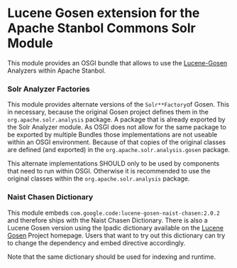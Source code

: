 Lucene Gosen extension for the Apache Stanbol Commons Solr Module 
=================================================================

This module provides an OSGI bundle that allows to use the [Lucene-Gosen](https://code.google.com/p/lucene-gosen/) Analyzers within Apache Stanbol. 

### Solr Analyzer Factories

This module provides alternate versions of the `Solr**Factory`of Gosen. This in necessary, because the original Gosen project defines them in the `org.apache.solr.analysis` package. A package that is already exported by the Solr Analyzer module. As OSGI does not allow for the same package to be exported by multiple Bundles those implementations are not useable within an OSGI environment. Because of that copies of the original classes are defined (and exported) in the `org.apache.solr.analysis.gosen` package.

This alternate implementations SHOULD only to be used by components that need to run within OSGI. Otherwise it is recommended to use the original classes within the `org.apache.solr.analysis` package.

### Naist Chasen Dictionary

This module embeds `com.google.code:lucene-gosen-naist-chasen:2.0.2` and therefore ships with the Naist Chasen Dictionary. There is also a Lucene Gosen version using the Ipadic dictionary available on the [Lucene Gosen]() Project homepage. Users that want to try out this dictionary can try to change the dependency and embed directive accordingly.

Note that the same dictionary should be used for indexing and runtime.